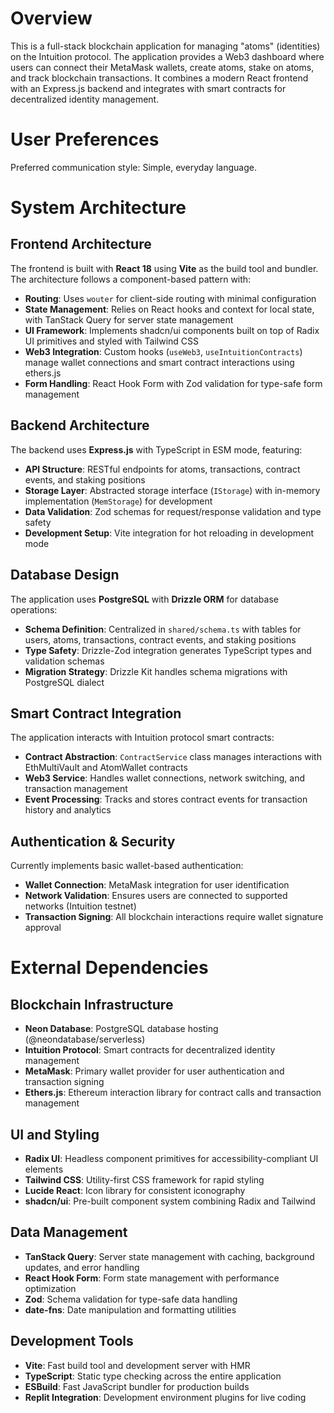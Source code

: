 # Overview

This is a full-stack blockchain application for managing "atoms" (identities) on the Intuition protocol. The application provides a Web3 dashboard where users can connect their MetaMask wallets, create atoms, stake on atoms, and track blockchain transactions. It combines a modern React frontend with an Express.js backend and integrates with smart contracts for decentralized identity management.

# User Preferences

Preferred communication style: Simple, everyday language.

# System Architecture

## Frontend Architecture

The frontend is built with **React 18** using **Vite** as the build tool and bundler. The architecture follows a component-based pattern with:

- **Routing**: Uses `wouter` for client-side routing with minimal configuration
- **State Management**: Relies on React hooks and context for local state, with TanStack Query for server state management
- **UI Framework**: Implements shadcn/ui components built on top of Radix UI primitives and styled with Tailwind CSS
- **Web3 Integration**: Custom hooks (`useWeb3`, `useIntuitionContracts`) manage wallet connections and smart contract interactions using ethers.js
- **Form Handling**: React Hook Form with Zod validation for type-safe form management

## Backend Architecture

The backend uses **Express.js** with TypeScript in ESM mode, featuring:

- **API Structure**: RESTful endpoints for atoms, transactions, contract events, and staking positions
- **Storage Layer**: Abstracted storage interface (`IStorage`) with in-memory implementation (`MemStorage`) for development
- **Data Validation**: Zod schemas for request/response validation and type safety
- **Development Setup**: Vite integration for hot reloading in development mode

## Database Design

The application uses **PostgreSQL** with **Drizzle ORM** for database operations:

- **Schema Definition**: Centralized in `shared/schema.ts` with tables for users, atoms, transactions, contract events, and staking positions
- **Type Safety**: Drizzle-Zod integration generates TypeScript types and validation schemas
- **Migration Strategy**: Drizzle Kit handles schema migrations with PostgreSQL dialect

## Smart Contract Integration

The application interacts with Intuition protocol smart contracts:

- **Contract Abstraction**: `ContractService` class manages interactions with EthMultiVault and AtomWallet contracts
- **Web3 Service**: Handles wallet connections, network switching, and transaction management
- **Event Processing**: Tracks and stores contract events for transaction history and analytics

## Authentication & Security

Currently implements basic wallet-based authentication:

- **Wallet Connection**: MetaMask integration for user identification
- **Network Validation**: Ensures users are connected to supported networks (Intuition testnet)
- **Transaction Signing**: All blockchain interactions require wallet signature approval

# External Dependencies

## Blockchain Infrastructure

- **Neon Database**: PostgreSQL database hosting (@neondatabase/serverless)
- **Intuition Protocol**: Smart contracts for decentralized identity management
- **MetaMask**: Primary wallet provider for user authentication and transaction signing
- **Ethers.js**: Ethereum interaction library for contract calls and transaction management

## UI and Styling

- **Radix UI**: Headless component primitives for accessibility-compliant UI elements
- **Tailwind CSS**: Utility-first CSS framework for rapid styling
- **Lucide React**: Icon library for consistent iconography
- **shadcn/ui**: Pre-built component system combining Radix and Tailwind

## Data Management

- **TanStack Query**: Server state management with caching, background updates, and error handling
- **React Hook Form**: Form state management with performance optimization
- **Zod**: Schema validation for type-safe data handling
- **date-fns**: Date manipulation and formatting utilities

## Development Tools

- **Vite**: Fast build tool and development server with HMR
- **TypeScript**: Static type checking across the entire application
- **ESBuild**: Fast JavaScript bundler for production builds
- **Replit Integration**: Development environment plugins for live coding